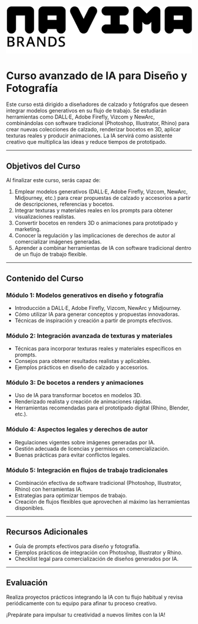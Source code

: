 ![Navima Logo](/navima_logo_negro.png)

# Curso avanzado de IA para Diseño y Fotografía

Este curso está dirigido a diseñadores de calzado y fotógrafos que deseen integrar modelos generativos en su flujo de trabajo. Se estudiarán herramientas como DALL·E, Adobe Firefly, Vizcom y NewArc, combinándolas con software tradicional (Photoshop, Illustrator, Rhino) para crear nuevas colecciones de calzado, renderizar bocetos en 3D, aplicar texturas reales y producir animaciones. La IA servirá como asistente creativo que multiplica las ideas y reduce tiempos de prototipado.

---

## Objetivos del Curso

Al finalizar este curso, serás capaz de:

1. Emplear modelos generativos (DALL·E, Adobe Firefly, Vizcom, NewArc, Midjourney, etc.) para crear propuestas de calzado y accesorios a partir de descripciones, referencias y bocetos.
2. Integrar texturas y materiales reales en los prompts para obtener visualizaciones realistas.
3. Convertir bocetos en renders 3D o animaciones para prototipado y marketing.
4. Conocer la regulación y las implicaciones de derechos de autor al comercializar imágenes generadas.
5. Aprender a combinar herramientas de IA con software tradicional dentro de un flujo de trabajo flexible.

---

## Contenido del Curso

### Módulo 1: Modelos generativos en diseño y fotografía
- Introducción a DALL·E, Adobe Firefly, Vizcom, NewArc y Midjourney.
- Cómo utilizar IA para generar conceptos y propuestas innovadoras.
- Técnicas de inspiración y creación a partir de prompts efectivos.

### Módulo 2: Integración avanzada de texturas y materiales
- Técnicas para incorporar texturas reales y materiales específicos en prompts.
- Consejos para obtener resultados realistas y aplicables.
- Ejemplos prácticos en diseño de calzado y accesorios.

### Módulo 3: De bocetos a renders y animaciones
- Uso de IA para transformar bocetos en modelos 3D.
- Renderizado realista y creación de animaciones rápidas.
- Herramientas recomendadas para el prototipado digital (Rhino, Blender, etc.).

### Módulo 4: Aspectos legales y derechos de autor
- Regulaciones vigentes sobre imágenes generadas por IA.
- Gestión adecuada de licencias y permisos en comercialización.
- Buenas prácticas para evitar conflictos legales.

### Módulo 5: Integración en flujos de trabajo tradicionales
- Combinación efectiva de software tradicional (Photoshop, Illustrator, Rhino) con herramientas IA.
- Estrategias para optimizar tiempos de trabajo.
- Creación de flujos flexibles que aprovechen al máximo las herramientas disponibles.

---

## Recursos Adicionales

- Guía de prompts efectivos para diseño y fotografía.
- Ejemplos prácticos de integración con Photoshop, Illustrator y Rhino.
- Checklist legal para comercialización de diseños generados por IA.

---

## Evaluación

Realiza proyectos prácticos integrando la IA con tu flujo habitual y revisa periódicamente con tu equipo para afinar tu proceso creativo.

¡Prepárate para impulsar tu creatividad a nuevos límites con la IA!

